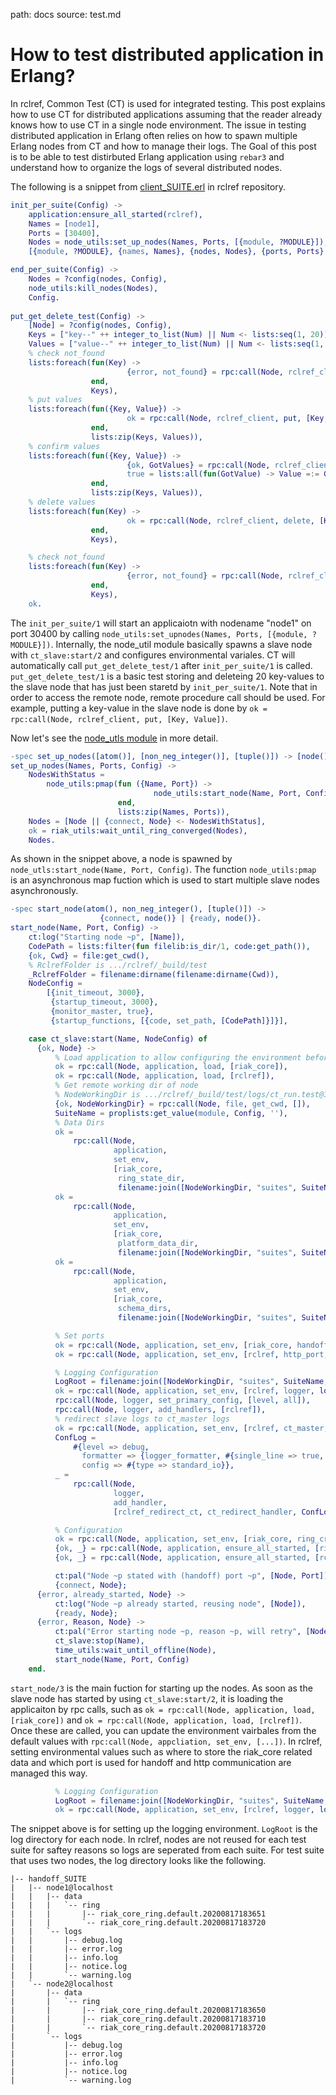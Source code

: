 path: docs
source: test.md

# How to test distributed application in Erlang?

In rclref, Common Test (CT) is used for integrated testing.
This post explains how to use CT for distributed applications assuming that the reader already knows how to use CT in a single node environment. The issue in testing distributed application in Erlang often relies on how to spawn multiple Erlang nodes from CT and how to manage their logs. The Goal of this post is to be able to test distirbuted Erlang application using `rebar3` and understand how to organize the logs of several distributed nodes.

The following is a snippet from [client_SUITE.erl](https://github.com/wattlebirdaz/rclref/blob/master/test/single_node/client_SUITE.erl) in rclref repository.


```erlang
init_per_suite(Config) ->
    application:ensure_all_started(rclref),
    Names = [node1],
    Ports = [30400],
    Nodes = node_utils:set_up_nodes(Names, Ports, [{module, ?MODULE}]),
    [{module, ?MODULE}, {names, Names}, {nodes, Nodes}, {ports, Ports} | Config].

end_per_suite(Config) ->
    Nodes = ?config(nodes, Config),
    node_utils:kill_nodes(Nodes),
    Config.
    
put_get_delete_test(Config) ->
    [Node] = ?config(nodes, Config),
    Keys = ["key--" ++ integer_to_list(Num) || Num <- lists:seq(1, 20)],
    Values = ["value--" ++ integer_to_list(Num) || Num <- lists:seq(1, 20)],
    % check not_found
    lists:foreach(fun(Key) ->
                          {error, not_found} = rpc:call(Node, rclref_client, get, [Key])
                  end,
                  Keys),
    % put values
    lists:foreach(fun({Key, Value}) ->
                          ok = rpc:call(Node, rclref_client, put, [Key, Value])
                  end,
                  lists:zip(Keys, Values)),
    % confirm values
    lists:foreach(fun({Key, Value}) ->
                          {ok, GotValues} = rpc:call(Node, rclref_client, get, [Key]),
                          true = lists:all(fun(GotValue) -> Value =:= GotValue end, GotValues)
                  end,
                  lists:zip(Keys, Values)),
    % delete values
    lists:foreach(fun(Key) ->
                          ok = rpc:call(Node, rclref_client, delete, [Key])
                  end,
                  Keys),

    % check not_found
    lists:foreach(fun(Key) ->
                          {error, not_found} = rpc:call(Node, rclref_client, get, [Key])
                  end,
                  Keys),
    ok.
```

The `init_per_suite/1` will start an applicaiotn with nodename "node1" on port 30400 by calling `node_utils:set_upnodes(Names, Ports, [{module, ?MODULE}])`. Internally, the node_util module basically spawns a slave node with `ct_slave:start/2` and configures environmental variales. CT will automatically call `put_get_delete_test/1` after `init_per_suite/1` is called.
`put_get_delete_test/1` is a basic test storing and deleteing 20 key-values to the slave node that has just been staretd by `init_per_suite/1`. Note that in order to access the remote node, remote procedure call should be used. For example, putting a key-value in the slave node is done by `ok = rpc:call(Node, rclref_client, put, [Key, Value])`.


Now let's see the [node_utls module](https://github.com/wattlebirdaz/rclref/blob/master/test/utils/node_utils.erl)  in more detail.

```erlang
-spec set_up_nodes([atom()], [non_neg_integer()], [tuple()]) -> [node()].
set_up_nodes(Names, Ports, Config) ->
    NodesWithStatus =
        node_utils:pmap(fun ({Name, Port}) ->
                                node_utils:start_node(Name, Port, Config)
                        end,
                        lists:zip(Names, Ports)),
    Nodes = [Node || {connect, Node} <- NodesWithStatus],
    ok = riak_utils:wait_until_ring_converged(Nodes),
    Nodes.

```
As shown in the snippet above, a node is spawned by `node_utls:start_node(Name, Port, Config)`.
The function `node_utils:pmap` is an asynchronous map fuction which is used to start multiple slave nodes asynchronously.

```erlang
-spec start_node(atom(), non_neg_integer(), [tuple()]) ->
                    {connect, node()} | {ready, node()}.
start_node(Name, Port, Config) ->
    ct:log("Starting node ~p", [Name]),
    CodePath = lists:filter(fun filelib:is_dir/1, code:get_path()),
    {ok, Cwd} = file:get_cwd(),
    % RclrefFolder is .../rclref/_build/test
    _RclrefFolder = filename:dirname(filename:dirname(Cwd)),
    NodeConfig =
        [{init_timeout, 3000},
         {startup_timeout, 3000},
         {monitor_master, true},
         {startup_functions, [{code, set_path, [CodePath]}]}],

    case ct_slave:start(Name, NodeConfig) of
      {ok, Node} ->
          % Load application to allow configuring the environment before starting
          ok = rpc:call(Node, application, load, [riak_core]),
          ok = rpc:call(Node, application, load, [rclref]),
          % Get remote working dir of node
          % NodeWorkingDir is .../rclref/_build/test/logs/ct_run.test@127.0.0.1.2020-00-00_00.00.00
          {ok, NodeWorkingDir} = rpc:call(Node, file, get_cwd, []),
          SuiteName = proplists:get_value(module, Config, ''),
          % Data Dirs
          ok =
              rpc:call(Node,
                       application,
                       set_env,
                       [riak_core,
                        ring_state_dir,
                        filename:join([NodeWorkingDir, "suites", SuiteName, Node, "data/ring"])]),
          ok =
              rpc:call(Node,
                       application,
                       set_env,
                       [riak_core,
                        platform_data_dir,
                        filename:join([NodeWorkingDir, "suites", SuiteName, Node, "data"])]),
          ok =
              rpc:call(Node,
                       application,
                       set_env,
                       [riak_core,
                        schema_dirs,
                        filename:join([NodeWorkingDir, "suites", SuiteName, Node, "data"])]),

          % Set ports
          ok = rpc:call(Node, application, set_env, [riak_core, handoff_port, Port]),
          ok = rpc:call(Node, application, set_env, [rclref, http_port, Port + 1]),

          % Logging Configuration
          LogRoot = filename:join([NodeWorkingDir, "suites", SuiteName, Node, "logs"]),
          ok = rpc:call(Node, application, set_env, [rclref, logger, log_config(LogRoot)]),
          rpc:call(Node, logger, set_primary_config, [level, all]),
          rpc:call(Node, logger, add_handlers, [rclref]),
          % redirect slave logs to ct_master logs
          ok = rpc:call(Node, application, set_env, [rclref, ct_master, node()]),
          ConfLog =
              #{level => debug,
                formatter => {logger_formatter, #{single_line => true, max_size => 2048}},
                config => #{type => standard_io}},
          _ =
              rpc:call(Node,
                       logger,
                       add_handler,
                       [rclref_redirect_ct, ct_redirect_handler, ConfLog]),

          % Configuration
          ok = rpc:call(Node, application, set_env, [riak_core, ring_creation_size, 8]),
          {ok, _} = rpc:call(Node, application, ensure_all_started, [riak_core]),
          {ok, _} = rpc:call(Node, application, ensure_all_started, [rclref]),

          ct:pal("Node ~p stated with (handoff) port ~p", [Node, Port]),
          {connect, Node};
      {error, already_started, Node} ->
          ct:log("Node ~p already started, reusing node", [Node]),
          {ready, Node};
      {error, Reason, Node} ->
          ct:pal("Error starting node ~p, reason ~p, will retry", [Node, Reason]),
          ct_slave:stop(Name),
          time_utils:wait_until_offline(Node),
          start_node(Name, Port, Config)
    end.
```

`start_node/3` is the main fuction for starting up the nodes.
As soon as the slave node has started by using `ct_slave:start/2`, it is loading the applicaiton by rpc calls, such as `ok = rpc:call(Node, application, load, [riak_core])` and `ok = rpc:call(Node, application, load, [rclref])`. Once these are called, you can update the environment vairbales from the default values with `rpc:call(Node, appcliation, set_env, [...])`. In rclref, setting environmental values such as where to store the riak_core related data and which port is used for handoff and http communication are managed this way. 

```erlang
          % Logging Configuration
          LogRoot = filename:join([NodeWorkingDir, "suites", SuiteName, Node, "logs"]),
          ok = rpc:call(Node, application, set_env, [rclref, logger, log_config(LogRoot)]),
```

The snippet above is for setting up the logging environment. `LogRoot` is the log directory for each node. In rclref, nodes are not reused for each test suite for saftey reasons so logs are seperated from each suite. For test suite that uses two nodes, the log directory looks like the following.

```shell
|-- handoff_SUITE
|   |-- node1@localhost
|   |   |-- data
|   |   |   `-- ring
|   |   |       |-- riak_core_ring.default.20200817183651
|   |   |       `-- riak_core_ring.default.20200817183720
|   |   `-- logs
|   |       |-- debug.log
|   |       |-- error.log
|   |       |-- info.log
|   |       |-- notice.log
|   |       `-- warning.log
|   `-- node2@localhost
|       |-- data
|       |   `-- ring
|       |       |-- riak_core_ring.default.20200817183650
|       |       |-- riak_core_ring.default.20200817183710
|       |       `-- riak_core_ring.default.20200817183720
|       `-- logs
|           |-- debug.log
|           |-- error.log
|           |-- info.log
|           |-- notice.log
|           `-- warning.log
```
